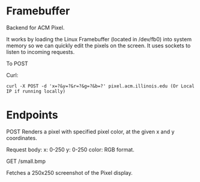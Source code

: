 # Framebuffer
Backend for ACM Pixel.

It works by loading the Linux Framebuffer (located in /dev/fb0) into system memory so we can quickly edit the pixels on the screen.
It uses sockets to listen to incoming requests. 

To POST

Curl:
```
curl -X POST -d 'x=?&y=?&r=?&g=?&b=?' pixel.acm.illinois.edu (Or Local IP if running locally)
```

# Endpoints

POST
Renders a pixel with specified pixel color, at the given x and y coordinates.

Request body:
x: 0-250
y: 0-250
color: RGB format.


GET /small.bmp

Fetches a 250x250 screenshot of the Pixel display.

